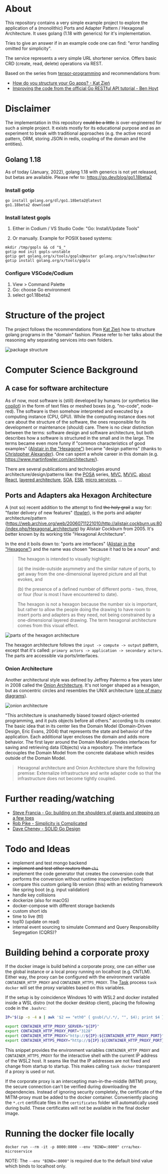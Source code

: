 # About

This repository contains a very simple example project to explore the application of a (monolithic) Ports and Adapter Pattern / Hexagonal Architecture. It uses golang (1.18 with generics) for it's implementation.

Tries to give an answer if in an example code one can find: "error handling omitted for simplicity".

The service represents a very simple URL shortener service. Offers basic CRD (create, read, delete) operations via REST.

Based on the series from [tensor-programming](https://github.com/tensor-programming/hex-microservice.git) and recommendations from:

- [How do you structure your Go apps? - Kat Zień](https://github.com/katzien/go-structure-examples)
- [Improving the code from the official Go RESTful API tutorial - Ben Hoyt](https://benhoyt.com/writings/web-service-stdlib/)

# Disclaimer

The implementation in this repository ~~could be a little~~ _is_ over-engineered for such a simple project. It exists mostly for its educational purpose and as an experiment to break with traditional approaches (e.g. the active record pattern, ORM, storing JSON in redis, coupling of the domain and the entities).

## Golang 1.18

As of today (January, 2022), golang 1.18 with generics is not yet released, but betas are available. Please refer to: https://go.dev/blog/go1.18beta2

### Install gotip

```
go install golang.org/dl/go1.18beta2@latest
go1.18beta2 download
```

### Install latest gopls

1. Either in Codium / VS Studio Code: "Go: Install/Update Tools"

2. Or manually. Example for POSIX based systems:

```
mkdir /tmp/gopls && cd "$_"
gotip mod init gopls-unstable
gotip get golang.org/x/tools/gopls@master golang.org/x/tools@master
gotip install golang.org/x/tools/gopls
```

### Configure VSCode/Codium

1. View > Command Palette
2. Go: choose Go environment
3. select go1.18beta2

# Structure of the project

The project follows the recommendations from [Kat Zień](https://github.com/katzien/go-structure-examples) how to structure golang programs in the "domain" fashion. Please refer to her talks about the reasoning why separating services into own folders.

![package structure](doc/packages.svg "parts of the hexagon architecture")

# Computer Science Background

## A case for software architecture

As of now, most software is (still) developed by humans (or synthetics like [copilot](https://copilot.github.com/)) in the form of text files or meshed boxes (e.g. "no-code", node-red). The software is then somehow interpreted and executed by a computing instance (CPU, GPU). While the computing instance does not care about the structure of the software, the ones responsible for its development or maintenance (should) care. There is no clear distinction between the terms: software design and software architecture, but both describes how a software is structured in the small and in the large. The terms became even more funny if "common characteristics of good examples" ([Alistair in the "Hexagone"](https://youtu.be/th4AgBcrEHA)) became "design patterns" (thanks to [Christopher Alexander](https://en.wikipedia.org/wiki/Christopher_Alexander)). One can spent a whole career in this domain (e.g. https://www.martinfowler.com/architecture/).

There are several publications and technologies around architecture/design/patterns like: the [POSA](http://www.dre.vanderbilt.edu/~schmidt/POSA/) series, [MVC](https://en.wikipedia.org/wiki/Model%E2%80%93view%E2%80%93controller), [MVVC](https://en.wikipedia.org/wiki/Model%E2%80%93view%E2%80%93viewmodel), [about React](https://stackoverflow.com/questions/53729411/why-isnt-react-considered-mvc), [layered architecture](https://en.wikipedia.org/wiki/Multitier_architecture), [SOA](https://en.wikipedia.org/wiki/Service-oriented_architecture), [ESB](https://en.wikipedia.org/wiki/Enterprise_service_bus), [micro services](https://en.wikipedia.org/wiki/Microservices), ...

## Ports and Adapters aka Hexagon Architecture

A (not so) recent addition to the attempt to find ~~the holy grail~~ a way for: "faster delivery of new features" ([fowler](https://www.martinfowler.com/architecture/)), is the ports and adapter architecture/pattern (https://web.archive.org/web/20060711221010/http://alistair.cockburn.us:80/index.php/Hexagonal_architecture) by Alistair Cockburn from 2005. It's better known by its working title "Hexagonal Architecture".

In the end it boils down to: "ports are interfaces" ([Alistair in the "Hexagone"](https://youtu.be/th4AgBcrEHA)) and the name was chosen "because it had to be a noun" and:

> The hexagon is intended to visually highlight:
>
> (a) the inside-outside asymmetry and the similar nature of ports, to get away from the
> one-dimensional layered picture and all that evokes, and
>
> (b) the presence of a defined number of different ports - two, three, or four (four is
> most I have encountered to date).
>
> The hexagon is not a hexagon because the number six is important, but rather to allow the
> people doing the drawing to have room to insert ports and adapters as they need, not
> being constrained by a one-dimensional layered drawing. The term hexagonal architecture
> comes from this visual effect.

![parts of the hexagon architecture](doc/hexagon.svg "parts of the hexagon architecture")

The hexagon architecture follows the `input -> compute -> output` pattern, except that it's called: `primary actors -> application -> secondary actors`. The parts are accessible via ports/interfaces.

### Onion Architecture

Another architectural style was defined by Jeffrey Palermo a few years later in 2008 called the [Onion Architecture](https://jeffreypalermo.com/2008/07/the-onion-architecture-part-1/). It's not longer shaped as a hexagon, but as concentric circles and resembles the UNIX architecture ([one of many diagrams](https://unix.stackexchange.com/a/87734)).

![onion architecture](doc/onion.svg "parts of the onion architecture")

"This architecture is unashamedly biased toward object-oriented programming, and it puts objects before all others." according to its creator. The basic idea that in its center lies the Domain Model (Domain-Driven Design, Eric Evans, 2004) that represents the state and behavior of the application. Each additional layer encloses the domain and adds more behavior. The first layer around the Domain Model provides interfaces for saving and retrieving data (Objects) via a repository. The interface decouples the Domain Model from the concrete database which resides outside of the Domain Model.

> Hexagonal architecture and Onion Architecture share the following premise:
> Externalize infrastructure and write adapter code so that the infrastructure
> does not become tightly coupled.

# Further reading/watching

- [Steve Francia - Go: building on the shoulders of giants and stepping on a few toes](https://youtu.be/sX8r6zATHGU)
- [Rob Pike - Simplicity is Complicated](https://youtu.be/rFejpH_tAHM)
- [Dave Cheney - SOLID Go Design](https://youtu.be/zzAdEt3xZ1M)

# Todo and Ideas

- implement and test mongo backend
- ~~implement and test other routers than `chi`~~
- implement the code generator that creates the conversion code that performs the conversion without runtime inspection (reflection)
- compare this custom golang lib version (this) with an existing framework like spring boot (e.g. input validation)
- handle key collisions
- dockerize (also for macOS)
- docker-compose with different storage backends
- custom short ids
- time to live (ttl)
- top10 (update on read)
- internal event sourcing to simulate Command and Query Responsibility Segregation (CQRS)?

# Building behind a corporate proxy

If the docker image is build behind a corporate proxy, one can either use the global instance or a local proxy running on localhost (e.g. CNTLM). Either way, the proxy can be configured with the environment variable `CONTAINER_HTTP_PROXY` and `CONTAINER_HTTPS_PROXY`. The [Task](https://taskfile.dev) process `task docker` will set the proxy variables based on this variables.

If the setup is by coincidence Windows 10 with WSL2 and docker installed inside a WSL distro (not the docker desktop client), placing the following code in the `.bashrc`:

```bash
IP="$(ip -o -4 a | awk '$2 == "eth0" { gsub(/\/.*/, "", $4); print $4 }')"

export CONTAINER_HTTP_PROXY_SERVER="${IP}"
export CONTAINER_HTTP_PROXY_PORT="3128"
export CONTAINER_HTTP_PROXY="http://${IP}:${CONTAINER_HTTP_PROXY_PORT}"
export CONTAINER_HTTPS_PROXY="http://${IP}:${CONTAINER_HTTP_PROXY_PORT}"
```

This snippet provides the environment variables `CONTAINER_HTTP_PROXY` and `CONTAINER_HTTPS_PROXY` for the interactive shell with the current IP address of the WSL2 host. It seams like that the IP addresses are not fixed and change from startup to startup. This makes calling `task docker` transparent if a proxy is used or not.

If the corporate proxy is an intercepting man-in-the-middle (MITM) proxy, the secure connection can't be verified during downloading the dependencies. Instead of ignoring security completely, the certificate of the MITM-proxy must be added to the docker container. Conveniently placing the `*.crt` certificate files in the `certificates` folder will automatically used during build. These certificates will not be available in the final docker image.

# Running the docker file locally

`docker run --rm -it -p 8000:8000 --env "BIND=:8000" crra/hex-microservice`

NOTE: The `--env "BIND=:8000"` is required due to the default bind value which binds to localhost only.
